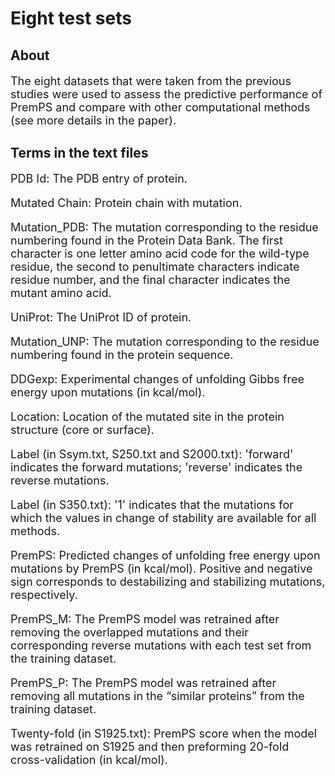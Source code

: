 # Eight test sets

## About

<font size=4>

The eight datasets that were taken from the previous studies were used to assess the predictive performance of PremPS and compare with other computational methods (see more details in the paper). 

</font> 

## Terms in the text files

<font size=4>

PDB Id: The PDB entry of protein.

Mutated Chain: Protein chain with mutation.

Mutation_PDB: The mutation corresponding to the residue numbering found in the Protein Data Bank. The first character is one letter amino acid code for the wild-type residue, the second to penultimate characters indicate residue number, and the final character indicates the mutant amino acid.

UniProt: The UniProt ID of protein.

Mutation_UNP: The mutation corresponding to the residue numbering found in the protein sequence.

DDGexp: Experimental changes of unfolding Gibbs free energy upon mutations (in kcal/mol).

Location: Location of the mutated site in the protein structure (core or surface).

Label (in Ssym.txt, S250.txt and S2000.txt): 'forward' indicates the forward mutations; 'reverse' indicates the reverse mutations.

Label (in S350.txt): '1' indicates that the mutations for which the values in change of stability are available for all methods.

PremPS: Predicted changes of unfolding free energy upon mutations by PremPS (in kcal/mol). Positive and negative sign corresponds to destabilizing and stabilizing mutations, respectively. 

PremPS_M: The PremPS model was retrained after removing the overlapped mutations and their corresponding reverse mutations with each test set from the training dataset.

PremPS_P: The PremPS model was retrained after removing all mutations in the “similar proteins” from the training dataset. 

Twenty-fold (in S1925.txt): PremPS score when the model was retrained on S1925 and then preforming 20-fold cross-validation (in kcal/mol).

<font>
